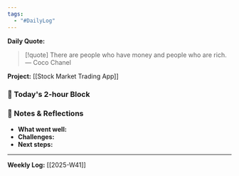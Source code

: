 ```yaml
---
tags:
  - "#DailyLog"
---
```


**Daily Quote:**
> [!quote] There are people who have money and people who are rich.
> — Coco Chanel

**Project:** [[Stock Market Trading App]]

### 🎯 Today's 2-hour Block


### 📝 Notes & Reflections
- **What went well:**
- **Challenges:**
- **Next steps:**

---

**Weekly Log:** [[2025-W41]]